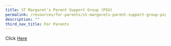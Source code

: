 ```yaml
---
title: ST Margaret's Parent Support Group (PSG)
permalink: /resources/for-parents/st-margarets-parent-support-group-psg-holder/
description: ""
third_nav_title: For Parents
---
```




Click [Here](/resources/for-parents/st-margarets-parent-support-group-psg)